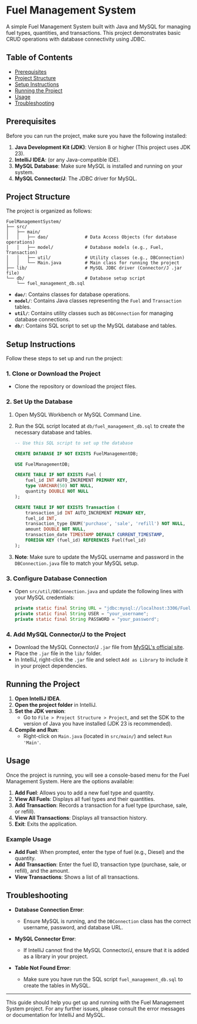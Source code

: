 
# Fuel Management System

A simple Fuel Management System built with Java and MySQL for managing fuel types, quantities, and transactions. This project demonstrates basic CRUD operations with database connectivity using JDBC.

## Table of Contents

- [Prerequisites](#prerequisites)
- [Project Structure](#project-structure)
- [Setup Instructions](#setup-instructions)
- [Running the Project](#running-the-project)
- [Usage](#usage)
- [Troubleshooting](#troubleshooting)

## Prerequisites

Before you can run the project, make sure you have the following installed:

1. **Java Development Kit (JDK)**: Version 8 or higher (This project uses JDK 23).
2. **IntelliJ IDEA**: (or any Java-compatible IDE).
3. **MySQL Database**: Make sure MySQL is installed and running on your system.
4. **MySQL Connector/J**: The JDBC driver for MySQL.

## Project Structure

The project is organized as follows:

```
FuelManagementSystem/
├── src/
│   ├── main/
│   │   ├── dao/              # Data Access Objects (for database operations)
│   │   ├── model/            # Database models (e.g., Fuel, Transaction)
│   │   ├── util/             # Utility classes (e.g., DBConnection)
│   │   └── Main.java         # Main class for running the project
├── lib/                      # MySQL JDBC driver (Connector/J .jar file)
└── db/                       # Database setup script
    └── fuel_management_db.sql
```

- **`dao/`**: Contains classes for database operations.
- **`model/`**: Contains Java classes representing the `Fuel` and `Transaction` tables.
- **`util/`**: Contains utility classes such as `DBConnection` for managing database connections.
- **`db/`**: Contains SQL script to set up the MySQL database and tables.

## Setup Instructions

Follow these steps to set up and run the project:

### 1. Clone or Download the Project
- Clone the repository or download the project files.

### 2. Set Up the Database

1. Open MySQL Workbench or MySQL Command Line.
2. Run the SQL script located at `db/fuel_management_db.sql` to create the necessary database and tables.

    ```sql
    -- Use this SQL script to set up the database
    
    CREATE DATABASE IF NOT EXISTS FuelManagementDB;

    USE FuelManagementDB;

    CREATE TABLE IF NOT EXISTS Fuel (
        fuel_id INT AUTO_INCREMENT PRIMARY KEY,
        type VARCHAR(50) NOT NULL,
        quantity DOUBLE NOT NULL
    );

    CREATE TABLE IF NOT EXISTS Transaction (
        transaction_id INT AUTO_INCREMENT PRIMARY KEY,
        fuel_id INT,
        transaction_type ENUM('purchase', 'sale', 'refill') NOT NULL,
        amount DOUBLE NOT NULL,
        transaction_date TIMESTAMP DEFAULT CURRENT_TIMESTAMP,
        FOREIGN KEY (fuel_id) REFERENCES Fuel(fuel_id)
    );
    ```

3. **Note**: Make sure to update the MySQL username and password in the `DBConnection.java` file to match your MySQL setup.

### 3. Configure Database Connection

- Open `src/util/DBConnection.java` and update the following lines with your MySQL credentials:

    ```java
    private static final String URL = "jdbc:mysql://localhost:3306/FuelManagementDB";
    private static final String USER = "your_username";
    private static final String PASSWORD = "your_password";
    ```

### 4. Add MySQL Connector/J to the Project

- Download the MySQL Connector/J `.jar` file from [MySQL's official site](https://dev.mysql.com/downloads/connector/j/).
- Place the `.jar` file in the `lib/` folder.
- In IntelliJ, right-click the `.jar` file and select `Add as Library` to include it in your project dependencies.

## Running the Project

1. **Open IntelliJ IDEA**.
2. **Open the project folder** in IntelliJ.
3. **Set the JDK version**:
    - Go to `File > Project Structure > Project`, and set the SDK to the version of Java you have installed (JDK 23 is recommended).
4. **Compile and Run**:
    - Right-click on `Main.java` (located in `src/main/`) and select `Run 'Main'`.

## Usage

Once the project is running, you will see a console-based menu for the Fuel Management System. Here are the options available:

1. **Add Fuel**: Allows you to add a new fuel type and quantity.
2. **View All Fuels**: Displays all fuel types and their quantities.
3. **Add Transaction**: Records a transaction for a fuel type (purchase, sale, or refill).
4. **View All Transactions**: Displays all transaction history.
5. **Exit**: Exits the application.

### Example Usage

- **Add Fuel**: When prompted, enter the type of fuel (e.g., Diesel) and the quantity.
- **Add Transaction**: Enter the fuel ID, transaction type (purchase, sale, or refill), and the amount.
- **View Transactions**: Shows a list of all transactions.

## Troubleshooting

- **Database Connection Error**:
    - Ensure MySQL is running, and the `DBConnection` class has the correct username, password, and database URL.

- **MySQL Connector Error**:
    - If IntelliJ cannot find the MySQL Connector/J, ensure that it is added as a library in your project.

- **Table Not Found Error**:
    - Make sure you have run the SQL script `fuel_management_db.sql` to create the tables in MySQL.

---

This guide should help you get up and running with the Fuel Management System project. For any further issues, please consult the error messages or documentation for IntelliJ and MySQL.